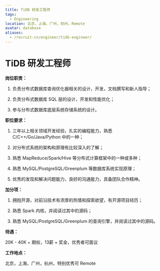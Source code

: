 ```yaml
---
title: TiDB 研发工程师
tags:
  - Engineering
location: 北京，上海，广州，杭州，Remote
avatar: database
aliases:
  - /recruit-cn/engineer/tidb-engineer/
---
```


# TiDB 研发工程师

**岗位职责：**

1. 负责分布式数据库查询优化器相关的设计，开发，文档撰写和新人指导；

2. 负责分布式数据库 SQL 层的设计，开发和性能优化；

3. 参与分布式数据库底层系统存储系统的设计。

**职位要求：**

1. 三年以上相关领域开发经验，扎实的编程能力，熟悉 C/C++/Go/Java/Python 中的一种；

2. 对分布式系统的架构和原理有比较深入的了解；

3. 熟悉 MapReduce/Spark/Hive 等分布式计算框架中的一种或多种；

4. 熟悉 MySQL/PostgreSQL/Greenplum 等数据库系统实现原理；

5. 优秀的发现和解决问题能力，良好的沟通能力，具备团队合作精神。

**加分项：**

1. 拥抱开源，对前沿技术有浓厚的热情和探索欲望，有开源项目经历；

2. 熟悉 Spark 内核，并阅读过其中的源码；

3. 熟悉 MySQL/PostgreSQL/Greenplum 的查询引擎，并阅读过其中的源码。

**待遇：**

20K - 40K + 期权，13薪 + 奖金，优秀者可面议

**工作地点：**

北京，上海，广州，杭州，特别优秀可 Remote
